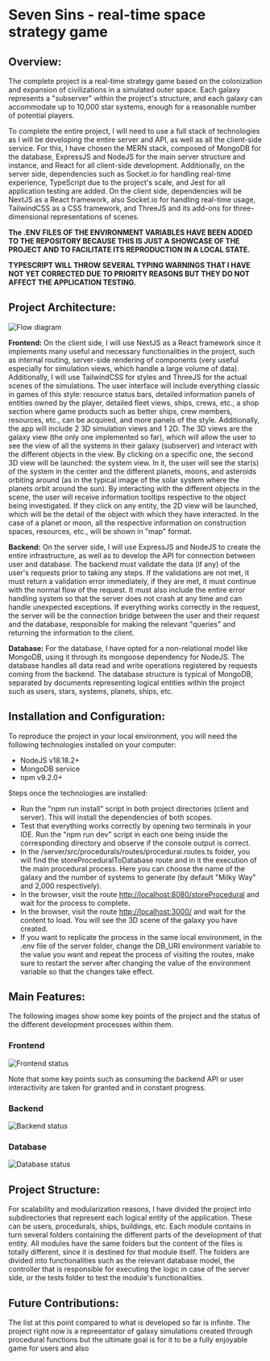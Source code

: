 # Seven Sins - real-time space strategy game

## Overview:

The complete project is a real-time strategy game based on the colonization and expansion of civilizations in a simulated outer space. Each galaxy represents a "subserver" within the project's structure, and each galaxy can accommodate up to 10,000 star systems, enough for a reasonable number of potential players.

To complete the entire project, I will need to use a full stack of technologies as I will be developing the entire server and API, as well as all the client-side service. For this, I have chosen the MERN stack, composed of MongoDB for the database, ExpressJS and NodeJS for the main server structure and instance, and React for all client-side development. Additionally, on the server side, dependencies such as Socket.io for handling real-time experience, TypeScript due to the project's scale, and Jest for all application testing are added.
On the client side, dependencies will be NextJS as a React framework, also Socket.io for handling real-time usage, TailwindCSS as a CSS framework, and ThreeJS and its add-ons for three-dimensional representations of scenes.

**The .ENV FILES OF THE ENVIRONMENT VARIABLES HAVE BEEN ADDED TO THE REPOSITORY BECAUSE THIS IS JUST A SHOWCASE OF THE PROJECT AND TO FACILITATE ITS REPRODUCTION IN A LOCAL STATE.**

**TYPESCRIPT WILL THROW SEVERAL TYPING WARNINGS THAT I HAVE NOT YET CORRECTED DUE TO PRIORITY REASONS BUT THEY DO NOT AFFECT THE APPLICATION TESTING.**

## Project Architecture:

![Flow diagram](/img/flow-diagram.jpg)

**Frontend:** On the client side, I will use NextJS as a React framework since it implements many useful and necessary functionalities in the project, such as internal routing, server-side rendering of components (very useful especially for simulation views, which handle a large volume of data). Additionally, I will use TailwindCSS for styles and ThreeJS for the actual scenes of the simulations.
The user interface will include everything classic in games of this style: resource status bars, detailed information panels of entities owned by the player, detailed fleet views, ships, crews, etc., a shop section where game products such as better ships, crew members, resources, etc., can be acquired, and more panels of the style. Additionally, the app will include 2 3D simulation views and 1 2D. The 3D views are the galaxy view (the only one implemented so far), which will allow the user to see the view of all the systems in their galaxy (subserver) and interact with the different objects in the view. By clicking on a specific one, the second 3D view will be launched: the system view. In it, the user will see the star(s) of the system in the center and the different planets, moons, and asteroids orbiting around (as in the typical image of the solar system where the planets orbit around the sun). By interacting with the different objects in the scene, the user will receive information tooltips respective to the object being investigated. If they click on any entity, the 2D view will be launched, which will be the detail of the object with which they have interacted. In the case of a planet or moon, all the respective information on construction spaces, resources, etc., will be shown in "map" format.

**Backend:** On the server side, I will use ExpressJS and NodeJS to create the entire infrastructure, as well as to develop the API for connection between user and database. The backend must validate the data (if any) of the user's requests prior to taking any steps. If the validations are not met, it must return a validation error immediately, if they are met, it must continue with the normal flow of the request.
It must also include the entire error handling system so that the server does not crash at any time and can handle unexpected exceptions. If everything works correctly in the request, the server will be the connection bridge between the user and their request and the database, responsible for making the relevant "queries" and returning the information to the client.

**Database:** For the database, I have opted for a non-relational model like MongoDB, using it through its mongoose dependency for NodeJS. The database handles all data read and write operations registered by requests coming from the backend. The database structure is typical of MongoDB, separated by documents representing logical entities within the project such as users, stars, systems, planets, ships, etc.

## Installation and Configuration:

To reproduce the project in your local environment, you will need the following technologies installed on your computer:

- NodeJS v18.18.2+
- MongoDB service
- npm v9.2.0+

Steps once the technologies are installed:

- Run the "npm run install" script in both project directories (client and server). This will install the dependencies of both scopes.
- Test that everything works correctly by opening two terminals in your IDE. Run the "npm run dev" script in each one being inside the corresponding directory and observe if the console output is correct.
- In the /server/src/procedurals/routes/procedural.routes.ts folder, you will find the storeProceduralToDatabase route and in it the execution of the main procedural process. Here you can choose the name of the galaxy and the number of systems to generate (by default "Milky Way" and 2,000 respectively).
- In the browser, visit the route [http://localhost:8080/storeProcedural](http://localhost:8080/storeProcedural) and wait for the process to complete.
- In the browser, visit the route [http://localhost:3000/](http://localhost:3000/) and wait for the content to load. You will see the 3D scene of the galaxy you have created.
- If you want to replicate the process in the same local environment, in the .env file of the server folder, change the DB_URI environment variable to the value you want and repeat the process of visiting the routes, make sure to restart the server after changing the value of the environment variable so that the changes take effect.

## Main Features:

The following images show some key points of the project and the status of the different development processes within them.

### Frontend

![Frontend status](/img/frontend-status.jpg)

Note that some key points such as consuming the backend API or user interactivity are taken for granted and in constant progress.

### Backend

![Backend status](/img/backend-status.jpg)

### Database

![Database status](/img/database-status.jpg)

## Project Structure:

For scalability and modularization reasons, I have divided the project into subdirectories that represent each logical entity of the application. These can be users, procedurals, ships, buildings, etc.
Each module contains in turn several folders containing the different parts of the development of that entity. All modules have the same folders but the content of the files is totally different, since it is destined for that module itself. The folders are divided into functionalities such as the relevant database model, the controller that is responsible for executing the logic in case of the server side, or the tests folder to test the module's functionalities.

## Future Contributions:

The list at this point compared to what is developed so far is infinite. The project right now is a representator of galaxy simulations created through procedural functions but the ultimate goal is for it to be a fully enjoyable game for users and also
